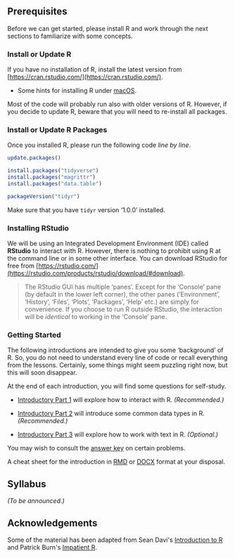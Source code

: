 ## Prerequisites

Before we can get started, please install R and work through the next sections to familiarize with some concepts.

### Install or Update R 

If you have no installation of R, install the latest version from [https://cran.rstudio.com/](https://cran.rstudio.com/). 

* Some hints for installing R under [macOS](misc_notes#installation-under-macos).

Most of the code will probably run also with older versions of R. However, if you decide to update R, beware that  you will need to re-install all packages.

### Install or Update R Packages

Once you installed R, please run the following code _line by line_.

``` r
update.packages()

install.packages("tidyverse")
install.packages("magrittr")
install.packages("data.table")

packageVersion("tidyr")
```

Make sure that you have `tidyr` version ‘1.0.0’ installed. 

### Installing RStudio

We will be using an Integrated Development Environment (IDE) called **RStudio** to interact with R. However, there is nothing to prohibit using R at the command line or in some other interface. You can download RStudio for free from [https://rstudio.com/](https://rstudio.com/products/rstudio/download/#download).

> The RStudio GUI has multiple ‘panes’. Except for the ‘Console’ pane (by default in the lower left corner), the other panes (‘Environment’, ‘History’, ‘Files’, ‘Plots’, ‘Packages’, ‘Help’ etc.) are simply for convenience. If you choose to run R outside RStudio, the interaction will be _identical_ to working in the ‘Console’ pane.

### Getting Started

The following introductions are intended to give you some ‘background’ of R. So, you do not need to understand every line of code or recall everything from the lessons. Certainly, some things might seem puzzling right now, but this will soon disappear.

At the end of each introduction, you will find some questions for self-study.

* [Introductory Part 1](part_01-basic_interactions.md) will explore how to interact with R. _(Recommended.)_

* [Introductory Part 2](part_02-data_structures.md) will introduce some common data types in R. _(Recommended.)_

* [Introductory Part 3](part_03-working_with_strings.md) will explore how to work with text in R. _(Optional.)_

You may wish to consult the [answer key](answer_key) on certain problems.

A cheat sheet for the introduction in [RMD](part_00-cheat_sheet.Rmd) or [DOCX](part_00-cheat_sheet.docx) format at your disposal.

## Syllabus

_(To be announced.)_

## Acknowledgements

Some of the material has been adapted from Sean Davi's [Introduction to R](https://seandavi.github.io/ITR/index.html) and Patrick Burn's [Impatient R](https://www.burns-stat.com/documents/tutorials/impatient-r/). 